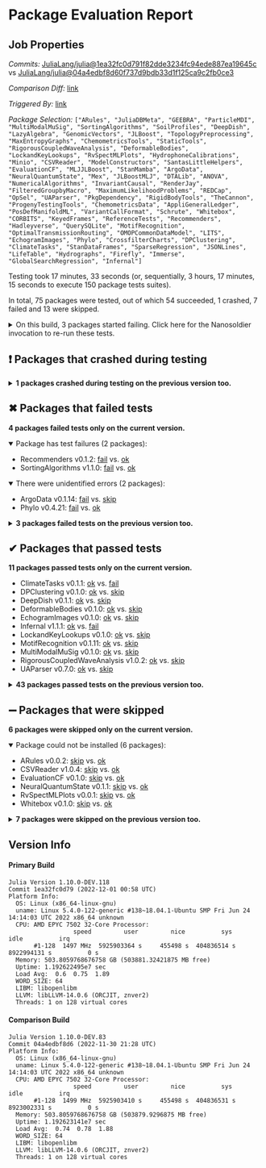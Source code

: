 # Package Evaluation Report

## Job Properties

*Commits:* [JuliaLang/julia@1ea32fc0d791f82dde3234fc94ede887ea19645c](https://github.com/JuliaLang/julia/commit/1ea32fc0d791f82dde3234fc94ede887ea19645c) vs [JuliaLang/julia@04a4edbf8d60f737d9bdb33d1f125ca9c2fb0ce3](https://github.com/JuliaLang/julia/commit/04a4edbf8d60f737d9bdb33d1f125ca9c2fb0ce3)

*Comparison Diff:* [link](https://github.com/JuliaLang/julia/compare/04a4edbf8d60f737d9bdb33d1f125ca9c2fb0ce3..1ea32fc0d791f82dde3234fc94ede887ea19645c)

*Triggered By:* [link](https://github.com/JuliaLang/julia/pull/47383#issuecomment-1333671261)

*Package Selection:* `["ARules", "JuliaDBMeta", "GEEBRA", "ParticleMDI", "MultiModalMuSig", "SortingAlgorithms", "SoilProfiles", "DeepDish", "LazyAlgebra", "GenomicVectors", "JLBoost", "TopologyPreprocessing", "MaxEntropyGraphs", "ChemometricsTools", "StaticTools", "RigorousCoupledWaveAnalysis", "DeformableBodies", "LockandKeyLookups", "RvSpectMLPlots", "HydrophoneCalibrations", "Minio", "CSVReader", "ModelConstructors", "SantasLittleHelpers", "EvaluationCF", "MLJJLBoost", "StanMamba", "ArgoData", "NeuralQuantumState", "Mex", "JLBoostMLJ", "DTALib", "ANOVA", "NumericalAlgorithms", "InvariantCausal", "RenderJay", "FilteredGroupbyMacro", "MaximumLikelihoodProblems", "REDCap", "OpSel", "UAParser", "PkgDependency", "RigidBodyTools", "TheCannon", "ProgenyTestingTools", "ChemometricsData", "AppliGeneralLedger", "PosDefManifoldML", "VariantCallFormat", "Schrute", "Whitebox", "CORBITS", "KeyedFrames", "ReferenceTests", "Recommenders", "Hadleyverse", "QuerySQLite", "MotifRecognition", "OptimalTransmissionRouting", "OMOPCommonDataModel", "LITS", "EchogramImages", "Phylo", "CrossfilterCharts", "DPClustering", "ClimateTasks", "StanDataFrames", "SparseRegression", "JSONLines", "LifeTable", "Hydrographs", "Firefly", "Immerse", "GlobalSearchRegression", "Infernal"]`

Testing took 17 minutes, 33 seconds (or, sequentially, 3 hours, 17 minutes, 15 seconds to execute 150 package tests suites).

In total, 75 packages were tested, out of which 54 succeeded, 1 crashed, 7 failed and 13 were skipped.


<details><summary>On this build, 3 packages started failing. Click here for the Nanosoldier invocation to re-run these tests.</summary>
<p>

```
@nanosoldier `runtests(["SortingAlgorithms", "Phylo", "Recommenders"])`
```

</p>
</details>


## ❗ Packages that crashed during testing

<details><summary><strong>1 packages crashed during testing on the previous version too.</strong></summary>
<p>

<details open><summary>A segmentation fault happened (1 packages):</summary>
<p>


- [StaticTools v0.8.2](https://s3.amazonaws.com/julialang-reports/nanosoldier/pkgeval/by_hash/1ea32fc_vs_04a4edb/StaticTools.primary.log)

</p>
</details>

</p>
</details>


## ✖ Packages that failed tests

**4 packages failed tests only on the current version.**

<details open><summary>Package has test failures (2 packages):</summary>
<p>


- Recommenders v0.1.2: [fail](https://s3.amazonaws.com/julialang-reports/nanosoldier/pkgeval/by_hash/1ea32fc_vs_04a4edb/Recommenders.primary.log) vs. [ok](https://s3.amazonaws.com/julialang-reports/nanosoldier/pkgeval/by_hash/1ea32fc_vs_04a4edb/Recommenders.against.log)
- SortingAlgorithms v1.1.0: [fail](https://s3.amazonaws.com/julialang-reports/nanosoldier/pkgeval/by_hash/1ea32fc_vs_04a4edb/SortingAlgorithms.primary.log) vs. [ok](https://s3.amazonaws.com/julialang-reports/nanosoldier/pkgeval/by_hash/1ea32fc_vs_04a4edb/SortingAlgorithms.against.log)

</p>
</details>

<details open><summary>There were unidentified errors (2 packages):</summary>
<p>


- ArgoData v0.1.14: [fail](https://s3.amazonaws.com/julialang-reports/nanosoldier/pkgeval/by_hash/1ea32fc_vs_04a4edb/ArgoData.primary.log) vs. [skip](https://s3.amazonaws.com/julialang-reports/nanosoldier/pkgeval/by_hash/1ea32fc_vs_04a4edb/ArgoData.against.log)
- Phylo v0.4.21: [fail](https://s3.amazonaws.com/julialang-reports/nanosoldier/pkgeval/by_hash/1ea32fc_vs_04a4edb/Phylo.primary.log) vs. [ok](https://s3.amazonaws.com/julialang-reports/nanosoldier/pkgeval/by_hash/1ea32fc_vs_04a4edb/Phylo.against.log)

</p>
</details>

<details><summary><strong>3 packages failed tests on the previous version too.</strong></summary>
<p>

<details open><summary>Package has test failures (2 packages):</summary>
<p>


- [MaximumLikelihoodProblems v0.1.7](https://s3.amazonaws.com/julialang-reports/nanosoldier/pkgeval/by_hash/1ea32fc_vs_04a4edb/MaximumLikelihoodProblems.primary.log)
- [RigidBodyTools v0.3.3](https://s3.amazonaws.com/julialang-reports/nanosoldier/pkgeval/by_hash/1ea32fc_vs_04a4edb/RigidBodyTools.primary.log)

</p>
</details>

<details open><summary>Tests became inactive (1 packages):</summary>
<p>


- [PkgDependency](https://s3.amazonaws.com/julialang-reports/nanosoldier/pkgeval/by_hash/1ea32fc_vs_04a4edb/PkgDependency.primary.log)

</p>
</details>

</p>
</details>


## ✔ Packages that passed tests

**11 packages passed tests only on the current version.**

- ClimateTasks v0.1.1: [ok](https://s3.amazonaws.com/julialang-reports/nanosoldier/pkgeval/by_hash/1ea32fc_vs_04a4edb/ClimateTasks.primary.log) vs. [fail](https://s3.amazonaws.com/julialang-reports/nanosoldier/pkgeval/by_hash/1ea32fc_vs_04a4edb/ClimateTasks.against.log)
- DPClustering v0.1.0: [ok](https://s3.amazonaws.com/julialang-reports/nanosoldier/pkgeval/by_hash/1ea32fc_vs_04a4edb/DPClustering.primary.log) vs. [skip](https://s3.amazonaws.com/julialang-reports/nanosoldier/pkgeval/by_hash/1ea32fc_vs_04a4edb/DPClustering.against.log)
- DeepDish v0.1.1: [ok](https://s3.amazonaws.com/julialang-reports/nanosoldier/pkgeval/by_hash/1ea32fc_vs_04a4edb/DeepDish.primary.log) vs. [skip](https://s3.amazonaws.com/julialang-reports/nanosoldier/pkgeval/by_hash/1ea32fc_vs_04a4edb/DeepDish.against.log)
- DeformableBodies v0.1.0: [ok](https://s3.amazonaws.com/julialang-reports/nanosoldier/pkgeval/by_hash/1ea32fc_vs_04a4edb/DeformableBodies.primary.log) vs. [skip](https://s3.amazonaws.com/julialang-reports/nanosoldier/pkgeval/by_hash/1ea32fc_vs_04a4edb/DeformableBodies.against.log)
- EchogramImages v0.1.0: [ok](https://s3.amazonaws.com/julialang-reports/nanosoldier/pkgeval/by_hash/1ea32fc_vs_04a4edb/EchogramImages.primary.log) vs. [skip](https://s3.amazonaws.com/julialang-reports/nanosoldier/pkgeval/by_hash/1ea32fc_vs_04a4edb/EchogramImages.against.log)
- Infernal v1.1.1: [ok](https://s3.amazonaws.com/julialang-reports/nanosoldier/pkgeval/by_hash/1ea32fc_vs_04a4edb/Infernal.primary.log) vs. [fail](https://s3.amazonaws.com/julialang-reports/nanosoldier/pkgeval/by_hash/1ea32fc_vs_04a4edb/Infernal.against.log)
- LockandKeyLookups v0.1.0: [ok](https://s3.amazonaws.com/julialang-reports/nanosoldier/pkgeval/by_hash/1ea32fc_vs_04a4edb/LockandKeyLookups.primary.log) vs. [skip](https://s3.amazonaws.com/julialang-reports/nanosoldier/pkgeval/by_hash/1ea32fc_vs_04a4edb/LockandKeyLookups.against.log)
- MotifRecognition v0.1.11: [ok](https://s3.amazonaws.com/julialang-reports/nanosoldier/pkgeval/by_hash/1ea32fc_vs_04a4edb/MotifRecognition.primary.log) vs. [skip](https://s3.amazonaws.com/julialang-reports/nanosoldier/pkgeval/by_hash/1ea32fc_vs_04a4edb/MotifRecognition.against.log)
- MultiModalMuSig v0.1.0: [ok](https://s3.amazonaws.com/julialang-reports/nanosoldier/pkgeval/by_hash/1ea32fc_vs_04a4edb/MultiModalMuSig.primary.log) vs. [skip](https://s3.amazonaws.com/julialang-reports/nanosoldier/pkgeval/by_hash/1ea32fc_vs_04a4edb/MultiModalMuSig.against.log)
- RigorousCoupledWaveAnalysis v1.0.2: [ok](https://s3.amazonaws.com/julialang-reports/nanosoldier/pkgeval/by_hash/1ea32fc_vs_04a4edb/RigorousCoupledWaveAnalysis.primary.log) vs. [skip](https://s3.amazonaws.com/julialang-reports/nanosoldier/pkgeval/by_hash/1ea32fc_vs_04a4edb/RigorousCoupledWaveAnalysis.against.log)
- UAParser v0.7.0: [ok](https://s3.amazonaws.com/julialang-reports/nanosoldier/pkgeval/by_hash/1ea32fc_vs_04a4edb/UAParser.primary.log) vs. [skip](https://s3.amazonaws.com/julialang-reports/nanosoldier/pkgeval/by_hash/1ea32fc_vs_04a4edb/UAParser.against.log)

<details><summary><strong>43 packages passed tests on the previous version too.</strong></summary>
<p>

- [ANOVA v0.1.0](https://s3.amazonaws.com/julialang-reports/nanosoldier/pkgeval/by_hash/1ea32fc_vs_04a4edb/ANOVA.primary.log)
- [ChemometricsData v0.1.2](https://s3.amazonaws.com/julialang-reports/nanosoldier/pkgeval/by_hash/1ea32fc_vs_04a4edb/ChemometricsData.primary.log)
- [ChemometricsTools v0.5.15](https://s3.amazonaws.com/julialang-reports/nanosoldier/pkgeval/by_hash/1ea32fc_vs_04a4edb/ChemometricsTools.primary.log)
- [CrossfilterCharts v3.0.0](https://s3.amazonaws.com/julialang-reports/nanosoldier/pkgeval/by_hash/1ea32fc_vs_04a4edb/CrossfilterCharts.primary.log)
- [DTALib v0.2.0](https://s3.amazonaws.com/julialang-reports/nanosoldier/pkgeval/by_hash/1ea32fc_vs_04a4edb/DTALib.primary.log)
- [FilteredGroupbyMacro v0.1.0](https://s3.amazonaws.com/julialang-reports/nanosoldier/pkgeval/by_hash/1ea32fc_vs_04a4edb/FilteredGroupbyMacro.primary.log)
- [Firefly v0.1.0](https://s3.amazonaws.com/julialang-reports/nanosoldier/pkgeval/by_hash/1ea32fc_vs_04a4edb/Firefly.primary.log)
- [GEEBRA v0.1.0](https://s3.amazonaws.com/julialang-reports/nanosoldier/pkgeval/by_hash/1ea32fc_vs_04a4edb/GEEBRA.primary.log)
- [GenomicVectors v1.1.1](https://s3.amazonaws.com/julialang-reports/nanosoldier/pkgeval/by_hash/1ea32fc_vs_04a4edb/GenomicVectors.primary.log)
- [GlobalSearchRegression v1.0.5](https://s3.amazonaws.com/julialang-reports/nanosoldier/pkgeval/by_hash/1ea32fc_vs_04a4edb/GlobalSearchRegression.primary.log)
- [Hadleyverse v0.1.1](https://s3.amazonaws.com/julialang-reports/nanosoldier/pkgeval/by_hash/1ea32fc_vs_04a4edb/Hadleyverse.primary.log)
- [HydrophoneCalibrations v0.3.1](https://s3.amazonaws.com/julialang-reports/nanosoldier/pkgeval/by_hash/1ea32fc_vs_04a4edb/HydrophoneCalibrations.primary.log)
- [Immerse v1.0.1](https://s3.amazonaws.com/julialang-reports/nanosoldier/pkgeval/by_hash/1ea32fc_vs_04a4edb/Immerse.primary.log)
- [InvariantCausal v1.0.0](https://s3.amazonaws.com/julialang-reports/nanosoldier/pkgeval/by_hash/1ea32fc_vs_04a4edb/InvariantCausal.primary.log)
- [JLBoost v0.1.16](https://s3.amazonaws.com/julialang-reports/nanosoldier/pkgeval/by_hash/1ea32fc_vs_04a4edb/JLBoost.primary.log)
- [JLBoostMLJ v0.1.9](https://s3.amazonaws.com/julialang-reports/nanosoldier/pkgeval/by_hash/1ea32fc_vs_04a4edb/JLBoostMLJ.primary.log)
- [JSONLines v2.0.1](https://s3.amazonaws.com/julialang-reports/nanosoldier/pkgeval/by_hash/1ea32fc_vs_04a4edb/JSONLines.primary.log)
- [JuliaDBMeta v0.4.3](https://s3.amazonaws.com/julialang-reports/nanosoldier/pkgeval/by_hash/1ea32fc_vs_04a4edb/JuliaDBMeta.primary.log)
- [KeyedFrames v1.2.1](https://s3.amazonaws.com/julialang-reports/nanosoldier/pkgeval/by_hash/1ea32fc_vs_04a4edb/KeyedFrames.primary.log)
- [LITS v0.4.0](https://s3.amazonaws.com/julialang-reports/nanosoldier/pkgeval/by_hash/1ea32fc_vs_04a4edb/LITS.primary.log)
- [LazyAlgebra v0.2.5](https://s3.amazonaws.com/julialang-reports/nanosoldier/pkgeval/by_hash/1ea32fc_vs_04a4edb/LazyAlgebra.primary.log)
- [LifeTable v0.2.3](https://s3.amazonaws.com/julialang-reports/nanosoldier/pkgeval/by_hash/1ea32fc_vs_04a4edb/LifeTable.primary.log)
- [MLJJLBoost v0.1.1](https://s3.amazonaws.com/julialang-reports/nanosoldier/pkgeval/by_hash/1ea32fc_vs_04a4edb/MLJJLBoost.primary.log)
- [Minio v0.2.0](https://s3.amazonaws.com/julialang-reports/nanosoldier/pkgeval/by_hash/1ea32fc_vs_04a4edb/Minio.primary.log)
- [ModelConstructors v0.2.4](https://s3.amazonaws.com/julialang-reports/nanosoldier/pkgeval/by_hash/1ea32fc_vs_04a4edb/ModelConstructors.primary.log)
- [NumericalAlgorithms v0.1.6](https://s3.amazonaws.com/julialang-reports/nanosoldier/pkgeval/by_hash/1ea32fc_vs_04a4edb/NumericalAlgorithms.primary.log)
- [OMOPCommonDataModel v0.1.4](https://s3.amazonaws.com/julialang-reports/nanosoldier/pkgeval/by_hash/1ea32fc_vs_04a4edb/OMOPCommonDataModel.primary.log)
- [OpSel v0.1.0](https://s3.amazonaws.com/julialang-reports/nanosoldier/pkgeval/by_hash/1ea32fc_vs_04a4edb/OpSel.primary.log)
- [OptimalTransmissionRouting v0.1.4](https://s3.amazonaws.com/julialang-reports/nanosoldier/pkgeval/by_hash/1ea32fc_vs_04a4edb/OptimalTransmissionRouting.primary.log)
- [ParticleMDI v0.1.0](https://s3.amazonaws.com/julialang-reports/nanosoldier/pkgeval/by_hash/1ea32fc_vs_04a4edb/ParticleMDI.primary.log)
- [PosDefManifoldML v0.4.6](https://s3.amazonaws.com/julialang-reports/nanosoldier/pkgeval/by_hash/1ea32fc_vs_04a4edb/PosDefManifoldML.primary.log)
- [ProgenyTestingTools v0.1.14](https://s3.amazonaws.com/julialang-reports/nanosoldier/pkgeval/by_hash/1ea32fc_vs_04a4edb/ProgenyTestingTools.primary.log)
- [REDCap v1.0.1](https://s3.amazonaws.com/julialang-reports/nanosoldier/pkgeval/by_hash/1ea32fc_vs_04a4edb/REDCap.primary.log)
- [ReferenceTests v0.10.1](https://s3.amazonaws.com/julialang-reports/nanosoldier/pkgeval/by_hash/1ea32fc_vs_04a4edb/ReferenceTests.primary.log)
- [RenderJay v0.1.0](https://s3.amazonaws.com/julialang-reports/nanosoldier/pkgeval/by_hash/1ea32fc_vs_04a4edb/RenderJay.primary.log)
- [SantasLittleHelpers v0.2.1](https://s3.amazonaws.com/julialang-reports/nanosoldier/pkgeval/by_hash/1ea32fc_vs_04a4edb/SantasLittleHelpers.primary.log)
- [Schrute v0.1.2](https://s3.amazonaws.com/julialang-reports/nanosoldier/pkgeval/by_hash/1ea32fc_vs_04a4edb/Schrute.primary.log)
- [SoilProfiles v0.2.1](https://s3.amazonaws.com/julialang-reports/nanosoldier/pkgeval/by_hash/1ea32fc_vs_04a4edb/SoilProfiles.primary.log)
- [SparseRegression v0.2.0](https://s3.amazonaws.com/julialang-reports/nanosoldier/pkgeval/by_hash/1ea32fc_vs_04a4edb/SparseRegression.primary.log)
- [StanDataFrames v4.0.1](https://s3.amazonaws.com/julialang-reports/nanosoldier/pkgeval/by_hash/1ea32fc_vs_04a4edb/StanDataFrames.primary.log)
- [StanMamba v5.0.0](https://s3.amazonaws.com/julialang-reports/nanosoldier/pkgeval/by_hash/1ea32fc_vs_04a4edb/StanMamba.primary.log)
- [TheCannon v1.0.1](https://s3.amazonaws.com/julialang-reports/nanosoldier/pkgeval/by_hash/1ea32fc_vs_04a4edb/TheCannon.primary.log)
- [VariantCallFormat v0.5.3](https://s3.amazonaws.com/julialang-reports/nanosoldier/pkgeval/by_hash/1ea32fc_vs_04a4edb/VariantCallFormat.primary.log)

</p>
</details>


## ➖ Packages that were skipped

**6 packages were skipped only on the current version.**

<details open><summary>Package could not be installed (6 packages):</summary>
<p>


- ARules v0.0.2: [skip](https://s3.amazonaws.com/julialang-reports/nanosoldier/pkgeval/by_hash/1ea32fc_vs_04a4edb/ARules.primary.log) vs. [ok](https://s3.amazonaws.com/julialang-reports/nanosoldier/pkgeval/by_hash/1ea32fc_vs_04a4edb/ARules.against.log)
- CSVReader v1.0.4: [skip](https://s3.amazonaws.com/julialang-reports/nanosoldier/pkgeval/by_hash/1ea32fc_vs_04a4edb/CSVReader.primary.log) vs. [ok](https://s3.amazonaws.com/julialang-reports/nanosoldier/pkgeval/by_hash/1ea32fc_vs_04a4edb/CSVReader.against.log)
- EvaluationCF v0.1.0: [skip](https://s3.amazonaws.com/julialang-reports/nanosoldier/pkgeval/by_hash/1ea32fc_vs_04a4edb/EvaluationCF.primary.log) vs. [ok](https://s3.amazonaws.com/julialang-reports/nanosoldier/pkgeval/by_hash/1ea32fc_vs_04a4edb/EvaluationCF.against.log)
- NeuralQuantumState v0.1.1: [skip](https://s3.amazonaws.com/julialang-reports/nanosoldier/pkgeval/by_hash/1ea32fc_vs_04a4edb/NeuralQuantumState.primary.log) vs. [ok](https://s3.amazonaws.com/julialang-reports/nanosoldier/pkgeval/by_hash/1ea32fc_vs_04a4edb/NeuralQuantumState.against.log)
- RvSpectMLPlots v0.0.1: [skip](https://s3.amazonaws.com/julialang-reports/nanosoldier/pkgeval/by_hash/1ea32fc_vs_04a4edb/RvSpectMLPlots.primary.log) vs. [ok](https://s3.amazonaws.com/julialang-reports/nanosoldier/pkgeval/by_hash/1ea32fc_vs_04a4edb/RvSpectMLPlots.against.log)
- Whitebox v0.1.0: [skip](https://s3.amazonaws.com/julialang-reports/nanosoldier/pkgeval/by_hash/1ea32fc_vs_04a4edb/Whitebox.primary.log) vs. [ok](https://s3.amazonaws.com/julialang-reports/nanosoldier/pkgeval/by_hash/1ea32fc_vs_04a4edb/Whitebox.against.log)

</p>
</details>

<details><summary><strong>7 packages were skipped on the previous version too.</strong></summary>
<p>

<details open><summary>Package could not be installed (7 packages):</summary>
<p>


- [AppliGeneralLedger](https://s3.amazonaws.com/julialang-reports/nanosoldier/pkgeval/by_hash/1ea32fc_vs_04a4edb/AppliGeneralLedger.primary.log)
- [CORBITS](https://s3.amazonaws.com/julialang-reports/nanosoldier/pkgeval/by_hash/1ea32fc_vs_04a4edb/CORBITS.primary.log)
- [Hydrographs](https://s3.amazonaws.com/julialang-reports/nanosoldier/pkgeval/by_hash/1ea32fc_vs_04a4edb/Hydrographs.primary.log)
- [MaxEntropyGraphs](https://s3.amazonaws.com/julialang-reports/nanosoldier/pkgeval/by_hash/1ea32fc_vs_04a4edb/MaxEntropyGraphs.primary.log)
- [Mex](https://s3.amazonaws.com/julialang-reports/nanosoldier/pkgeval/by_hash/1ea32fc_vs_04a4edb/Mex.primary.log)
- [QuerySQLite](https://s3.amazonaws.com/julialang-reports/nanosoldier/pkgeval/by_hash/1ea32fc_vs_04a4edb/QuerySQLite.primary.log)
- [TopologyPreprocessing](https://s3.amazonaws.com/julialang-reports/nanosoldier/pkgeval/by_hash/1ea32fc_vs_04a4edb/TopologyPreprocessing.primary.log)

</p>
</details>

</p>
</details>


## Version Info

#### Primary Build

```
Julia Version 1.10.0-DEV.118
Commit 1ea32fc0d79 (2022-12-01 00:58 UTC)
Platform Info:
  OS: Linux (x86_64-linux-gnu)
  uname: Linux 5.4.0-122-generic #138~18.04.1-Ubuntu SMP Fri Jun 24 14:14:03 UTC 2022 x86_64 unknown
  CPU: AMD EPYC 7502 32-Core Processor: 
                  speed         user         nice          sys         idle          irq
       #1-128  1497 MHz  5925903364 s     455498 s  404836514 s  8922994131 s          0 s
  Memory: 503.8059768676758 GB (503881.32421875 MB free)
  Uptime: 1.192622495e7 sec
  Load Avg:  0.6  0.75  1.89
  WORD_SIZE: 64
  LIBM: libopenlibm
  LLVM: libLLVM-14.0.6 (ORCJIT, znver2)
  Threads: 1 on 128 virtual cores

```

#### Comparison Build

```
Julia Version 1.10.0-DEV.83
Commit 04a4edbf8d6 (2022-11-30 21:28 UTC)
Platform Info:
  OS: Linux (x86_64-linux-gnu)
  uname: Linux 5.4.0-122-generic #138~18.04.1-Ubuntu SMP Fri Jun 24 14:14:03 UTC 2022 x86_64 unknown
  CPU: AMD EPYC 7502 32-Core Processor: 
                  speed         user         nice          sys         idle          irq
       #1-128  1499 MHz  5925903410 s     455498 s  404836531 s  8923002331 s          0 s
  Memory: 503.8059768676758 GB (503879.9296875 MB free)
  Uptime: 1.192623141e7 sec
  Load Avg:  0.74  0.78  1.88
  WORD_SIZE: 64
  LIBM: libopenlibm
  LLVM: libLLVM-14.0.6 (ORCJIT, znver2)
  Threads: 1 on 128 virtual cores

```
<!-- Generated on 2022-12-01T15:39:52.707 -->
